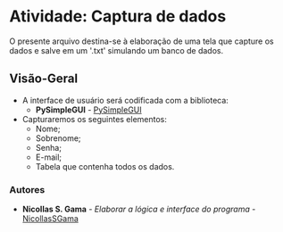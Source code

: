 # Atividade: Captura de dados
O presente arquivo destina-se à elaboração de uma tela que capture os dados e salve em um '.txt' simulando um banco de dados.

## Visão-Geral
* A interface de usuário será codificada com a biblioteca:
  * **PySimpleGUI** - [PySimpleGUI](https://www.pysimplegui.org/en/latest/)  
* Capturaremos os seguintes elementos:
  * Nome;
  * Sobrenome;
  * Senha;
  * E-mail;
  * Tabela que contenha todos os dados.

### Autores
 * **Nicollas S. Gama** - *Elaborar a lógica e interface do programa* - [NicollasSGama](https://github.com/NicollasSGama)